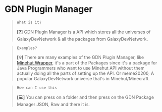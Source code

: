 # GDN Plugin Manager
> ```
> What is it?
> ```
> **[❓]** GDN Plugin Manager is a API which stores all the universes of GalaxyDevNetwork & all the packages from GalaxyDevNetwork.

> ```
> Examples?
> ```
> **[💡]** There are many examples of the GDN Plugin Manager, like [Minehut Wrapper](https://github.com/meme20200/minehut), it's a part of the Packages since it's a package for Java Programmers who want to use Minehut API without them actually doing all the parts of setting up the API. Or meme20200, A popular GalaxyDevNetwork universe that's in Minehut/Minecraft.

> ```
> How can I use this
> ```
> **[💻]** You can press on a folder and then press on the GDN Package Manager JSON, Raw and there it is. 
